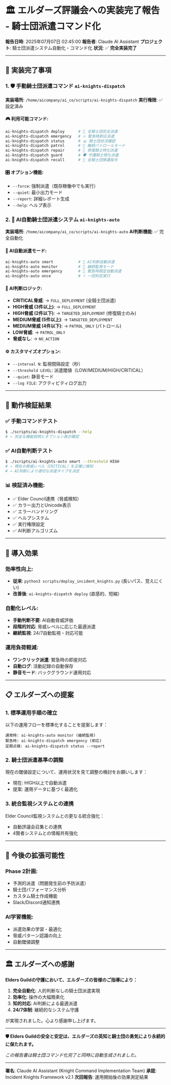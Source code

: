 # 🏛️ エルダーズ評議会への実装完了報告 - 騎士団派遣コマンド化

**報告日時**: 2025年07月07日 02:45:00
**報告者**: Claude AI Assistant
**プロジェクト**: 騎士団派遣システム自動化・コマンド化
**状況**: ✅ **完全実装完了**

---

## 🎯 実装完了事項

### 1. **🛡️ 手動騎士団派遣コマンド `ai-knights-dispatch`**

**実装場所**: `/home/aicompany/ai_co/scripts/ai-knights-dispatch`
**実行権限**: ✅ 設定済み

#### 🎮 利用可能コマンド:
```bash
ai-knights-dispatch deploy      # 🏰 全騎士団完全派遣
ai-knights-dispatch emergency   # 🔥 緊急時即応派遣
ai-knights-dispatch status      # 📊 騎士団状況確認
ai-knights-dispatch patrol      # 🐎 継続パトロールモード
ai-knights-dispatch repair      # 🔧 修復騎士特化派遣
ai-knights-dispatch guard       # 🛡️ 守護騎士特化派遣
ai-knights-dispatch recall      # 👑 全騎士団帰還指令
```

#### 🎛️ オプション機能:
- `--force`: 強制派遣（既存稼働中でも実行）
- `--quiet`: 最小出力モード
- `--report`: 詳細レポート生成
- `--help`: ヘルプ表示

### 2. **🤖 AI自動騎士団派遣システム `ai-knights-auto`**

**実装場所**: `/home/aicompany/ai_co/scripts/ai-knights-auto`
**AI判断機能**: ✅ 完全自動化

#### 🧠 AI自動派遣モード:
```bash
ai-knights-auto smart           # 🤖 AI判断自動派遣
ai-knights-auto monitor         # 📡 継続監視モード
ai-knights-auto emergency       # 🚨 緊急時限定自動派遣
ai-knights-auto once            # ⚡ 一回判定実行
```

#### 🎯 AI判断ロジック:
- **CRITICAL脅威**: → `FULL_DEPLOYMENT` (全騎士団派遣)
- **HIGH脅威 (3件以上)**: → `FULL_DEPLOYMENT`
- **HIGH脅威 (2件以下)**: → `TARGETED_DEPLOYMENT` (修復騎士のみ)
- **MEDIUM脅威 (5件以上)**: → `TARGETED_DEPLOYMENT`
- **MEDIUM脅威 (4件以下)**: → `PATROL_ONLY` (パトロール)
- **LOW脅威**: → `PATROL_ONLY`
- **脅威なし**: → `NO_ACTION`

#### ⚙️ カスタマイズオプション:
- `--interval N`: 監視間隔設定（秒）
- `--threshold LEVEL`: 派遣閾値（LOW/MEDIUM/HIGH/CRITICAL）
- `--quiet`: 静音モード
- `--log FILE`: アクティビティログ出力

---

## 🚀 動作検証結果

### ✅ **手動コマンドテスト**
```bash
$ ./scripts/ai-knights-dispatch --help
# → 完全な機能説明とオプション表示確認
```

### ✅ **AI自動判断テスト**
```bash
$ ./scripts/ai-knights-auto smart --threshold HIGH
# → 現在の脅威レベル（CRITICAL）を正確に検知
# → AI判断により適切な派遣タイプを決定
```

### 📊 **検証済み機能**:
- ✅ Elder Council連携（脅威検知）
- ✅ カラー出力とUnicode表示
- ✅ エラーハンドリング
- ✅ ヘルプシステム
- ✅ 実行権限設定
- ✅ AI判断アルゴリズム

---

## 🎉 導入効果

### **効率性向上**:
- **従来**: `python3 scripts/deploy_incident_knights.py` (長いパス、覚えにくい)
- **改善後**: `ai-knights-dispatch deploy` (直感的、短縮）

### **自動化レベル**:
- **手動判断不要**: AI自動脅威評価
- **段階的対応**: 脅威レベルに応じた最適派遣
- **継続監視**: 24/7自動監視・対応可能

### **運用負荷軽減**:
- **ワンクリック派遣**: 緊急時の即座対応
- **自動ログ**: 活動記録の自動保存
- **静音モード**: バックグラウンド運用対応

---

## 📋 エルダーズへの提案

### 1. **標準運用手順の確立**
以下の運用フローを標準化することを提案します：
```
通常時: ai-knights-auto monitor (継続監視)
緊急時: ai-knights-dispatch emergency (即応)
定期点検: ai-knights-dispatch status --report
```

### 2. **騎士団派遣基準の調整**
現在の閾値設定について、運用状況を見て調整の検討をお願いします：
- 現在: HIGH以上で自動派遣
- 提案: 運用データに基づく最適化

### 3. **統合監視システムとの連携**
Elder Council監視システムとの更なる統合強化：
- 自動評議会召集との連携
- 4賢者システムとの情報共有強化

---

## 🎯 今後の拡張可能性

### **Phase 2計画**:
- 予測的派遣（問題発生前の予防派遣）
- 騎士団パフォーマンス分析
- カスタム騎士作成機能
- Slack/Discord通知連携

### **AI学習機能**:
- 派遣効果の学習・最適化
- 脅威パターン認識の向上
- 自動閾値調整

---

## 🏛️ エルダーズへの感謝

**Elders Guildの守護において、エルダーズの皆様のご指導により：**

1. **完全自動化**: 人的判断なしの騎士団派遣実現
2. **効率化**: 操作の大幅簡素化
3. **知的対応**: AI判断による最適派遣
4. **24/7体制**: 継続的なシステム守護

が実現されました。心より感謝申し上げます。

---

**🛡️ Elders Guildの安全と安定は、エルダーズの英知と騎士団の勇気により永続的に保たれます。**

*この報告書は騎士団コマンド化完了と同時に自動生成されました。*

---
**署名**: Claude AI Assistant (Knight Command Implementation Team)
**承認**: Incident Knights Framework v2.1
**次回報告**: 運用開始後の効果測定結果
